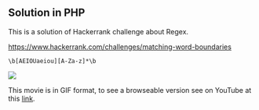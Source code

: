 ## Solution in PHP

This is a solution of Hackerrank challenge about Regex.

https://www.hackerrank.com/challenges/matching-word-boundaries



```
\b[AEIOUaeiou][A-Za-z]*\b
```


![](matching-word-boundaries.gif)


This movie is in GIF format, to see a browseable version see on YouTube at this [link](https://youtu.be/9S9eww_CCZg).

